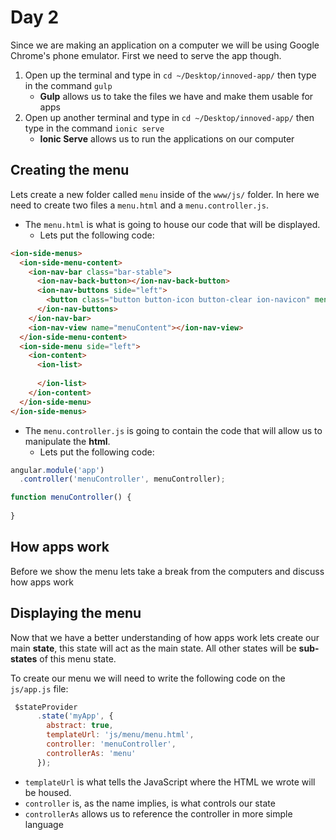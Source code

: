 # Day 2

Since we are making an application on a computer we will be using Google Chrome's phone emulator. First we need to serve the app though.
1. Open up the terminal and type in `cd ~/Desktop/innoved-app/` then type in the command `gulp`
    - __Gulp__ allows us to take the files we have and make them usable for apps
2. Open up another terminal and type in `cd ~/Desktop/innoved-app/` then type in the command `ionic serve`
    - __Ionic Serve__ allows us to run the applications on our computer


## Creating the menu
Lets create a new folder called `menu` inside of the `www/js/` folder. In here we need to create two files a `menu.html` and a `menu.controller.js`.

- The `menu.html` is what is going to house our code that will be displayed.
    - Lets put the following code:
```html
<ion-side-menus>
  <ion-side-menu-content>
    <ion-nav-bar class="bar-stable">
      <ion-nav-back-button></ion-nav-back-button>
      <ion-nav-buttons side="left">
        <button class="button button-icon button-clear ion-navicon" menu-toggle="left"></button>
      </ion-nav-buttons>
    </ion-nav-bar>
    <ion-nav-view name="menuContent"></ion-nav-view>
  </ion-side-menu-content>
  <ion-side-menu side="left">
    <ion-content>
      <ion-list>
        
      </ion-list>
    </ion-content>
  </ion-side-menu>
</ion-side-menus>

```

- The `menu.controller.js` is going to contain the code that will allow us to manipulate the __html__.
    - Lets put the following code:
```javascript
angular.module('app')
  .controller('menuController', menuController);

function menuController() {
  
}
```

## How apps work
Before we show the menu lets take a break from the computers and discuss how apps work

## Displaying the menu
Now that we have a better understanding of how apps work lets create our main __state__, this state will act as the main state. All other states will be __sub-states__ of this menu state.

To create our menu we will need to write the following code on the `js/app.js` file:
```javascript
 $stateProvider
      .state('myApp', {
        abstract: true,
        templateUrl: 'js/menu/menu.html',
        controller: 'menuController',
        controllerAs: 'menu'
      });
```

- `templateUrl` is what tells the JavaScript where the HTML we wrote will be housed.
- `controller` is, as the name implies, is what controls our state
- `controllerAs` allows us to reference the controller in more simple language
